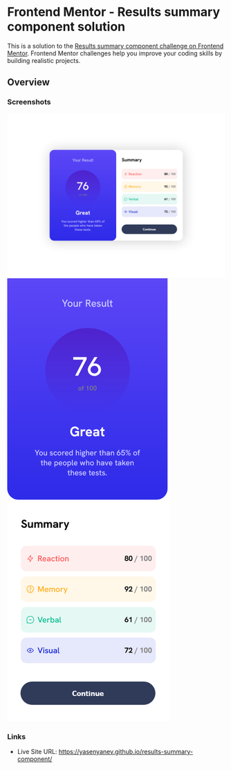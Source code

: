 # Frontend Mentor - Results summary component solution

This is a solution to the [Results summary component challenge on Frontend Mentor](https://www.frontendmentor.io/challenges/results-summary-component-CE_K6s0maV). Frontend Mentor challenges help you improve your coding skills by building realistic projects. 

## Overview

### Screenshots
![Desktop Screenshot](Screenshots/Screenshot-desktop.png)
![Mobile Screenshot](Screenshots/Screenshot-mobile.png)

### Links

- Live Site URL: https://yasenyanev.github.io/results-summary-component/